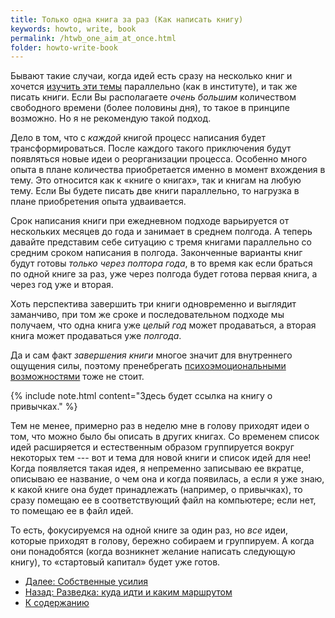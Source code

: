 ```yaml
---
title: Только одна книга за раз (Как написать книгу)
keywords: howto, write, book
permalink: /htwb_one_aim_at_once.html
folder: howto-write-book
---
```


Бывают такие случаи, когда идей есть сразу на несколько книг и хочется
[изучить эти темы](/htwb_analyze.html) параллельно (как в институте),
и так же писать книги.  Если Вы располагаете *очень большим*
количеством свободного времени (более половины дня), то такое в
принципе возможно.  Но я не рекомендую такой подход.

Дело в том, что с *каждой* книгой процесс написания будет
трансформироваться.  После каждого такого приключения будут появляться
новые идеи о реорганизации процесса.  Особенно много опыта в плане
количества приобретается именно в момент вхождения в тему.  Это
относится как к «книге о книгах», так и книгам на любую тему.  Если Вы
будете писать две книги параллельно, то нагрузка в плане приобретения
опыта удваивается.

Срок написания книги при ежедневном подходе варьируется от нескольких
месяцев до года и занимает в среднем полгода.  А теперь давайте
представим себе ситуацию с тремя книгами параллельно со средним сроком
написания в полгода.  Законченные варианты книг будут готовы *только
через полтора года*, в то время как если браться по одной книге за
раз, уже через полгода будет готова первая книга, а через год уже и
вторая.

Хоть перспектива завершить три книги одновременно и выглядит
заманчиво, при том же сроке и последовательном подходе мы получаем,
что одна книга уже *целый год* может продаваться, а вторая книга может
продаваться уже *полгода*.

Да и сам факт *завершения книги* многое значит для внутреннего
ощущения силы, поэтому пренебрегать [психоэмоциональными
возможностями](/htwb_psycho.html) тоже не стоит.

{% include note.html content="Здесь будет ссылка на книгу о привычках." %}

Тем не менее, примерно раз в неделю мне в голову приходят идеи о том,
что можно было бы описать в других книгах.  Со временем список идей
расширяется и естественным образом группируется вокруг некоторых тем
--- вот и тема для новой книги и список идей для нее!  Когда
появляется такая идея, я непременно записываю ее вкратце, описываю ее
название, о чем она и когда появилась, а если я уже знаю, к какой
книге она будет принадлежать (например, о привычках), то сразу помещаю
ее в соответствующий файл на компьютере; если нет, то помещаю ее в
файл идей.

То есть, фокусируемся на одной книге за один раз, но *все* идеи,
которые приходят в голову, бережно собираем и группируем.  А когда они
понадобятся (когда возникнет желание написать следующую книгу), то
«стартовый капитал» будет уже готов.

- [Далее: Собственные усилия](/htwb_own_efforts.md)
- [Назад: Разведка: куда идти и каким маршрутом](/htwb_route.html)
- [К содержанию](/htwb_toc.html)
